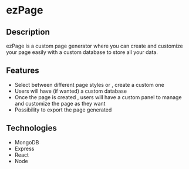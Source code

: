 # ezPage

## Description

ezPage is a custom page generator where you can create and customize your page easily with a custom database to store all your data.

## Features

* Select between different page styles or , create a custom one
* Users will have (if wanted) a custom database 
* Once the page is created , users will have a custom panel to manage and customize the page as they want
* Possibility to export the page generated

## Technologies

* MongoDB
* Express
* React
* Node